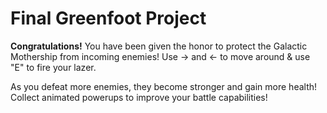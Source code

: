 # Final Greenfoot Project
**Congratulations!** 
You have been given the honor to protect the Galactic Mothership from incoming enemies! 
Use -> and <- to move around & use "E" to fire your lazer. 

As you defeat more enemies, they become stronger and gain more health! Collect animated powerups to improve your battle capabilities! 


